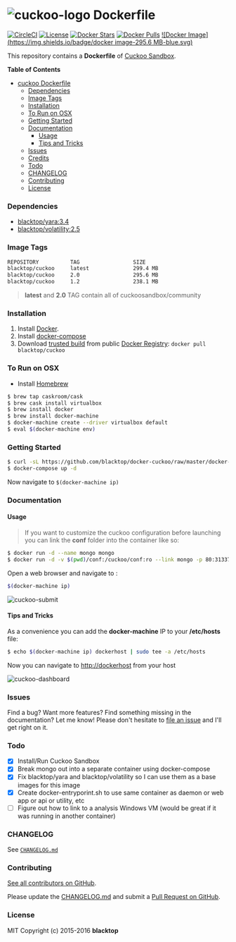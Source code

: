 ![cuckoo-logo](https://github.com/blacktop/docker-cuckoo/raw/master/docs/img/logo.png) Dockerfile
=================================================================================================

[![CircleCI](https://circleci.com/gh/blacktop/docker-cuckoo.png?style=shield)](https://circleci.com/gh/blacktop/docker-cuckoo) [![License](http://img.shields.io/:license-mit-blue.svg)](http://doge.mit-license.org) [![Docker Stars](https://img.shields.io/docker/stars/blacktop/cuckoo.svg)](https://hub.docker.com/r/blacktop/cuckoo/) [![Docker Pulls](https://img.shields.io/docker/pulls/blacktop/cuckoo.svg)](https://hub.docker.com/r/blacktop/cuckoo/) [![Docker Image](https://img.shields.io/badge/docker image-295.6 MB-blue.svg)](https://hub.docker.com/r/blacktop/bro/)

This repository contains a **Dockerfile** of [Cuckoo Sandbox](http://www.cuckoosandbox.org/).

**Table of Contents**

-	[cuckoo Dockerfile](#-dockerfile)
	-	[Dependencies](#dependencies)
	-	[Image Tags](#image-tags)
	-	[Installation](#installation)
	-	[To Run on OSX](#to-run-on-osx)
	-	[Getting Started](#getting-started)
	-	[Documentation](#documentation)
		-	[Usage](#usage)
		-	[Tips and Tricks](#tips-and-tricks)
	-	[Issues](#issues)
	-	[Credits](#credits)
	-	[Todo](#todo)
	-	[CHANGELOG](#changelog)
	-	[Contributing](#contributing)
	-	[License](#license)

### Dependencies

-	[blacktop/yara:3.4](https://hub.docker.com/r/blacktop/yara/)
-	[blacktop/volatility:2.5](https://hub.docker.com/r/blacktop/volatility/)

### Image Tags

```bash
REPOSITORY          TAG                 SIZE
blacktop/cuckoo     latest              299.4 MB
blacktop/cuckoo     2.0                 295.6 MB
blacktop/cuckoo     1.2                 238.1 MB
```

> **latest** and **2.0** TAG contain all of cuckoosandbox/community

### Installation

1.	Install [Docker](https://docs.docker.com).
2.	Install [docker-compose](https://docs.docker.com/compose/install/)
3.	Download [trusted build](https://hub.docker.com/r/blacktop/cuckoo/) from public [Docker Registry](https://hub.docker.com/): `docker pull blacktop/cuckoo`

### To Run on OSX

-	Install [Homebrew](http://brew.sh)

```bash
$ brew tap caskroom/cask
$ brew cask install virtualbox
$ brew install docker
$ brew install docker-machine
$ docker-machine create --driver virtualbox default
$ eval $(docker-machine env)
```

### Getting Started

```bash
$ curl -sL https://github.com/blacktop/docker-cuckoo/raw/master/docker-compose.yml > docker-compose.yml
$ docker-compose up -d
```

Now navigate to `$(docker-machine ip)`

### Documentation

#### Usage

> If you want to customize the cuckoo configuration before launching you can link the **conf** folder into the container like so:

```bash
$ docker run -d --name mongo mongo
$ docker run -d -v $(pwd)/conf:/cuckoo/conf:ro --link mongo -p 80:31337 blacktop/cuckoo web
```

Open a web browser and navigate to :

```bash
$(docker-machine ip)
```

![cuckoo-submit](https://github.com/blacktop/docker-cuckoo/raw/master/docs/img/submit.png)

#### Tips and Tricks

As a convenience you can add the **docker-machine** IP to your **/etc/hosts** file:

```bash
$ echo $(docker-machine ip) dockerhost | sudo tee -a /etc/hosts
```

Now you can navigate to [http://dockerhost](http://dockerhost) from your host

![cuckoo-dashboard](https://github.com/blacktop/docker-cuckoo/raw/master/docs/img/dashboard.png)

### Issues

Find a bug? Want more features? Find something missing in the documentation? Let me know! Please don't hesitate to [file an issue](https://github.com/blacktop/docker-cuckoo/issues/new) and I'll get right on it.

### Todo

-	[x] Install/Run Cuckoo Sandbox
-	[x] Break mongo out into a separate container using docker-compose
-	[x] Fix blacktop/yara and blacktop/volatility so I can use them as a base images for this image
-	[x] Create docker-entryporint.sh to use same container as daemon or web app or api or utility, etc
-	[ ] Figure out how to link to a analysis Windows VM (would be great if it was running in another container)

### CHANGELOG

See [`CHANGELOG.md`](https://github.com/blacktop/docker-cuckoo/blob/master/CHANGELOG.md)

### Contributing

[See all contributors on GitHub](https://github.com/blacktop/docker-cuckoo/graphs/contributors).

Please update the [CHANGELOG.md](https://github.com/blacktop/docker-cuckoo/blob/master/CHANGELOG.md) and submit a [Pull Request on GitHub](https://help.github.com/articles/using-pull-requests/).

### License

MIT Copyright (c) 2015-2016 **blacktop**
